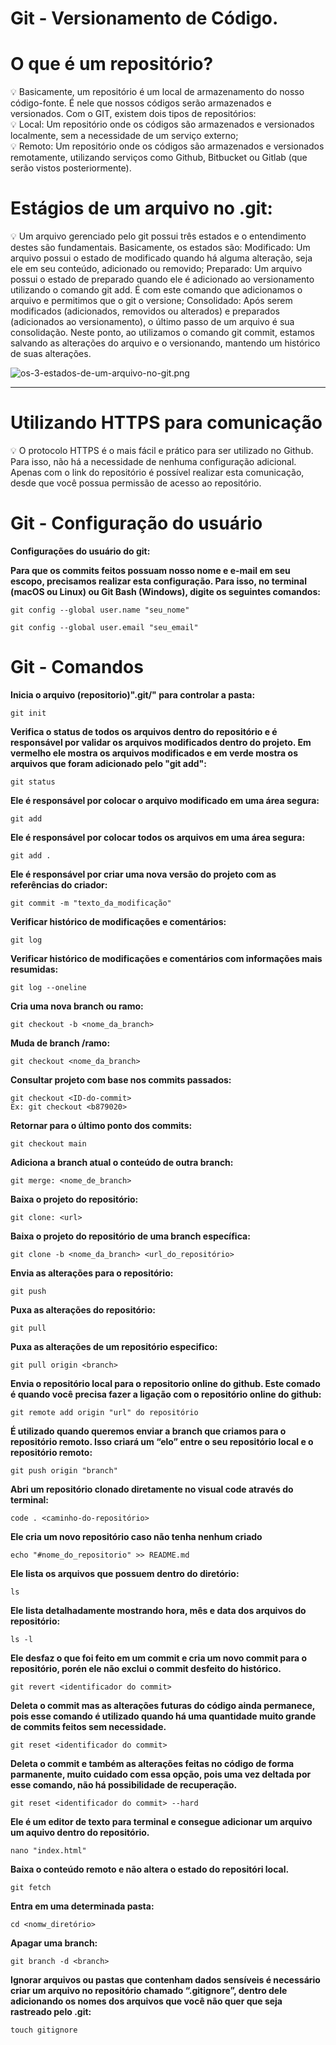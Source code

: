 # Git - Versionamento de Código.

# **O que é um repositório?**

<aside>
💡 Basicamente, um repositório é um local de armazenamento do nosso código-fonte. É nele que nossos códigos serão armazenados e versionados. Com o GIT, existem dois tipos de repositórios:

</aside>

<aside>
💡 Local: Um repositório onde os códigos são armazenados e versionados localmente, sem a necessidade de um serviço externo;

</aside>

<aside>
💡 Remoto: Um repositório onde os códigos são armazenados e versionados remotamente, utilizando serviços como Github, Bitbucket ou Gitlab (que serão vistos posteriormente).

</aside>

# **Estágios de um arquivo no .git:**

<aside>
💡 Um arquivo gerenciado pelo git possui três estados e o entendimento destes são fundamentais. Basicamente, os estados são: Modificado: Um arquivo possui o estado de modificado quando há alguma alteração, seja ele em seu conteúdo, adicionado ou removido; Preparado: Um arquivo possui o estado de preparado quando ele é adicionado ao versionamento utilizando o comando git add. É com este comando que adicionamos o arquivo e permitimos que o git o versione; Consolidado: Após serem modificados (adicionados, removidos ou alterados) e preparados (adicionados ao versionamento), o último passo de um arquivo é sua consolidação. Neste ponto, ao utilizamos o comando git commit, estamos salvando as alterações do arquivo e o versionando, mantendo um histórico de suas alterações.

</aside>

![os-3-estados-de-um-arquivo-no-git.png](https://www.ramon.pro.br/wp-content/uploads/2017/03/os-3-estados-de-um-arquivo-no-git.png)

---

# **Utilizando HTTPS para comunicação**

<aside>
💡 O protocolo HTTPS é o mais fácil e prático para ser utilizado no Github. Para isso, não há a necessidade de nenhuma configuração adicional. Apenas com o link do repositório é possível realizar esta comunicação, desde que você possua permissão de acesso ao repositório.

</aside>

# Git - Configuração do usuário

**Configurações do usuário do git:**

**Para que os commits feitos possuam nosso nome e e-mail em seu escopo, precisamos realizar esta configuração. Para isso, no terminal (macOS ou Linux) ou Git Bash (Windows), digite os seguintes comandos:**

```
git config --global user.name "seu_nome"
```
```
git config --global user.email "seu_email"
```
# Git - Comandos

**Inicia o arquivo (repositorio)".git/" para controlar a pasta:**

```
git init
```

**Verifica o status de todos os arquivos dentro do repositório e é responsável por validar os arquivos modificados dentro do projeto. Em vermelho ele mostra os arquivos modificados e em verde mostra os arquivos que foram adicionado pelo "git add":**

```
git status
```

**Ele é responsável por colocar o arquivo modificado em uma área segura:**

```
git add
```

**Ele é responsável por colocar todos os arquivos em uma área segura:**

```
git add .
```

**Ele é responsável por criar uma nova versão do projeto com as referências do criador:**

```
git commit -m "texto_da_modificação"
```

**Verificar histórico de modificações e comentários:**

```
git log
```

**Verificar histórico de modificações e comentários com informações mais resumidas:**

```
git log --oneline
```

**Cria uma nova branch ou ramo:**

```
git checkout -b <nome_da_branch>
```

**Muda de branch /ramo:**

```
git checkout <nome_da_branch>
```

**Consultar projeto com base nos commits passados:**

```
git checkout <ID-do-commit>
Ex: git checkout <b879020>
```

**Retornar para o último ponto dos commits:**

```
git checkout main
```

**Adiciona a branch atual o conteúdo de outra branch:**

```
git merge: <nome_de_branch>
```

**Baixa o projeto do repositório:**

```
git clone: <url>
```

**Baixa o projeto do repositório de uma branch específica:**

```
git clone -b <nome_da_branch> <url_do_repositório>
```

**Envia as alterações para o repositório:**

```
git push
```

**Puxa as alterações do repositório:**

```
git pull
```

**Puxa as alterações de um repositório especifico:**

```
git pull origin <branch>
```

**Envia o repositório local para o repositorio online do github. Este comado é quando você precisa fazer a ligação com o repositório online do github:**

```
git remote add origin "url" do repositório
```

**É utilizado quando queremos enviar a branch que criamos para o repositório remoto. Isso criará um “elo” entre o seu repositório local e o repositório remoto:**

```
git push origin "branch"
```

**Abri um repositório clonado diretamente no visual code através do terminal:**

```
code . <caminho-do-repositório>
```

**Ele cria um novo repositório caso não tenha nenhum criado**

```
echo "#nome_do_repositorio" >> README.md
```

**Ele lista os arquivos que possuem dentro do diretório:**

```
ls
```

**Ele lista detalhadamente mostrando hora, mês e data dos arquivos do repositório:**

```
ls -l
```

**Ele desfaz o que foi feito em um commit e cria um novo commit para o repositório, porén ele não exclui o commit desfeito do histórico.**

```
git revert <identificador do commit>
```

**Deleta o commit mas as alterações futuras do código ainda permanece, pois esse comando é utilizado quando há uma quantidade muito grande de commits feitos sem necessidade.**

```
git reset <identificador do commit>
```

**Deleta o commit e também as alterações feitas no código de forma parmanente, muito cuidado com essa opção, pois uma vez deltada por esse comando, não há possibilidade de recuperação.**

```
git reset <identificador do commit> --hard
```

**Ele é um editor de texto para terminal e consegue adicionar um arquivo um aquivo dentro do repositório.**

```
nano "index.html"
```

**Baixa o conteúdo remoto e não altera o estado do repositóri local.**

```
git fetch
```

**Entra em uma determinada pasta:**

```
cd <nomw_diretório>
```

**Apagar uma branch:**

```
git branch -d <branch>
```

**Ignorar arquivos ou pastas que contenham dados sensíveis é necessário criar um arquivo no repositório chamado “.gitignore”, dentro dele adicionando os nomes dos arquivos que você não quer que seja rastreado pelo .git:**

```
touch gitignore
```
